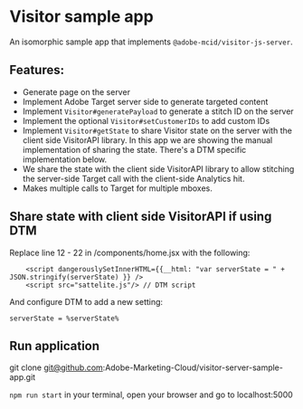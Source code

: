 # Visitor sample app

An isomorphic sample app that implements `@adobe-mcid/visitor-js-server`.

## Features:

- Generate page on the server
- Implement Adobe Target server side to generate targeted content
- Implement `Visitor#generatePayload` to generate a stitch ID on the server
- Implement the optional `Visitor#setCustomerIDs` to add custom IDs
- Implement `Visitor#getState` to share Visitor state on the server with the client side VisitorAPI library. In this app we are showing the manual implementation of sharing the state. There's a DTM specific implementation below.
- We share the state with the client side VisitorAPI library to allow stitching the server-side Target call with the client-side Analytics hit.
- Makes multiple calls to Target for multiple mboxes.


## Share state with client side VisitorAPI if using DTM

Replace line 12 - 22 in /components/home.jsx with the following:

```
    <script dangerouslySetInnerHTML={{__html: "var serverState = " + JSON.stringify(serverState) }} />
    <script src="sattelite.js"/> // DTM script
```

And configure DTM to add a new setting:

`serverState = %serverState%`

## Run application

git clone git@github.com:Adobe-Marketing-Cloud/visitor-server-sample-app.git

`npm run start` in your terminal, open your browser and go to localhost:5000

